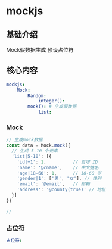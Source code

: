 # mockjs


## 基础介绍

Mock假数据生成
预设占位符


## 核心内容
```yaml
mockjs:
    Mock:
        Random:
            integer():
        mock(): # 生成假数据
            list:
```


### Mock
```js
// 生成mock数据
const data = Mock.mock({
  // 生成 5-10 个元素
  'list|5-10': [{
    'id|+1': 1,          // 自增 ID
    'name': '@cname',    // 中文姓名
    'age|18-60': 1,      // 18-60 岁
    'gender|1': ['男', '女'], // 性别
    'email': '@email',   // 邮箱
    'address': '@county(true)' // 地址
  }]
})

// 
```


### 占位符
```yaml
占位符:

```